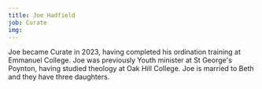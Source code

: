 ```yaml
---
title: Joe Hadfield
job: Curate
img: 
---
```

Joe became Curate in 2023, having completed his ordination training at Emmanuel College. Joe was previously Youth minister at St George's Poynton, having studied theology at Oak Hill College. Joe is married to Beth and they have three daughters.

